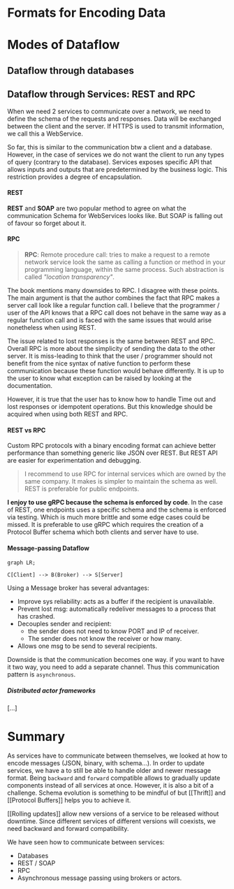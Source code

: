 # Formats for Encoding Data
# Modes of Dataflow
## Dataflow through databases
## Dataflow through Services: REST and RPC
When we need 2 services to communicate over a network, we need to define the schema of the requests and responses. Data will be exchanged between the client and the server. If HTTPS is used to transmit information, we call this a WebService.

So far, this is similar to the communication btw a client and a database. However, in the case of services we do not want the client to run any types of query (contrary to the database). Services exposes specific API that allows inputs and outputs that are predetermined by the business logic. This restriction provides a degree of encapsulation.

#### REST
**REST** and **SOAP** are two popular method to agree on what the communication Schema for WebServices looks like. But SOAP is falling out of favour so forget about it.

#### RPC
> **RPC**: Remote procedure call: tries to make a request to a remote network service look the same as calling a function or method in your programming language, within the same process. Such abstraction is called *"location transparency"*.

The book mentions many downsides to RPC. I disagree with these points. The main argument is that the author combines the fact that RPC makes a server call look like a regular function call. I believe that the programmer / user of the API knows that a RPC call does not behave in the same way as a regular function call and is faced with the same issues that would arise nonetheless when using REST.

The issue related to lost responses is the same between REST and RPC. 
Overall RPC is more about the simplicity of sending the data to the other server. It is miss-leading to think that the user / programmer should not benefit from the nice syntax of native function to perform these communication because these function would behave differently. It is up to the user to know what exception can be raised by looking at the documentation. 

However, it is true that the user has to know how to handle Time out and lost responses or idempotent operations. But this knowledge should be acquired when using both REST and RPC.


#### REST vs RPC
Custom RPC protocols with a binary encoding format can achieve better performance than something generic like JSON over REST. But REST API are easier for experimentation and debugging. 

> I recommend to use RPC for internal services which are owned by the same company. It makes is simpler to maintain the schema as well. REST is preferable for public endpoints. 

**I enjoy to use gRPC because the schema is enforced by code**. In the case of REST, one endpoints uses a specific schema and the schema is enforced via testing. Which is much more brittle and some edge cases could be missed. It is preferable to use gRPC which requires the creation of a Protocol Buffer schema which both clients and server have to use. 


#### Message-passing Dataflow

```mermaid
graph LR;

C[Client] --> B(Broker) --> S[Server]
```

Using a Message broker has several advantages: 
- Improve sys reliability: acts as a buffer if the recipient is unavailable. 
- Prevent lost msg: automatically redeliver messages to a process that has crashed.
- Decouples sender and recipient: 
	- the sender does not need to know PORT and IP of receiver.
	- The sender does not know the receiver or how many.
- Allows one msg to be send to several recipients.

Downside is that the communication becomes one way. if you want to have it two way, you need to add a separate channel. Thus this communication pattern is `asynchronous`.

##### Distributed actor frameworks
[...]


# Summary
As services have to communicate between themselves, we looked at how to encode messages (JSON, binary, with schema...). 
In order to update services, we have a to still be able to handle older and newer message format. Being `backward` and `forward` compatible allows to gradually update components instead of all services at once. However, it is also a bit of a challenge. Schema evolution is something to be mindful of but [[Thrift]] and [[Protocol Buffers]] helps you to achieve it.

[[Rolling updates]] allow new versions of a service to be released without downtime. Since different services of different versions will coexists, we need backward and forward compatibility.

We have seen how to communicate between services: 
- Databases
- REST / SOAP 
- RPC 
- Asynchronous message passing using brokers or actors.

